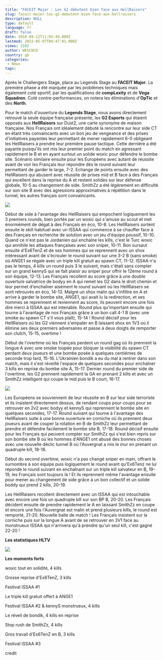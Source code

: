 ```yaml
---
title: "FACEIT Major : Les G2 débutent bien face aux HellRaisers"
slug: faceit-major-les-g2-debutent-bien-face-aux-hellraisers
description: NULL
type: default
language: fr
draft: false
date: 2018-09-12T11:03:49.000Z
lastmod: 2022-05-07T04:47:01.000Z
views: 3102
author: WESCOCO
country: gb
categories:
 - News
tags:
---
```

Après le Challengers Stage, place au Legends Stage au **FACEIT Major**. La première phase a été marquée par les problèmes techniques mais également coté sportif, par les qualifications de **compLexity** et de **Vega Squadron**. Coté contre-performances, on notera les éliminations d'**OpTic** et des **North**. 

Pour le match d'ouverture du **Legends Stage**, nous avons directement retrouvé la seule équipe française présente, les **G2 Esports** qui étaient opposés aux **HellRaisers** sur Dust2, une carte synonyme de maison française. Nos Français ont idéalement débuté la rencontre sur leur side CT en étant très convaincants avec un bon jeu de vengeance et des prises d'initiatives payantes leur permettant de mener rapidement 6-0 obligeant les HellRaisers à prendre leur première pause tactique. Cette dernière a été payante puisqu'ils ont mis leur premier point du match en agressant rapidement le B et en ayant surtout un solide woxic pour défendre le bombe site. Scénario similaire ensuite pour les Européens avec autant de réussite avant de voir les Français leur répondre dès le round suivant leur permettant de garder le large, 7-2\. Echange de points ensuite avec des HellRaisers qui abusent avec réussite de prises mid et B face à des Français qui excellent dans la reprise du A et restent solides sur leur défense globale, 10-5 au changement de side. SmithZz a été légèrement en difficulté sur son site B avec des agressions approximatives à répétition dans le tunnel, les autres français sont convaincants. 

![](https://flickshot-ue.s3.eu-west-2.amazonaws.com/flickshot/article/5b98d5d057b15/images/AzyBA1PS3fgjmkh52KFI2MrCykW53pncN4QcMRhS.jpeg)

Début de side à l'avantage des HellRaisers qui empochent logiquement les 3 premiers rounds, bien portés par un woxic qui s'amuse au scout et met énormément de dégat à des Français en éco, 10-8\. Les HellRaisers sortent ensuite le skill habituel avec un ISSAA qui commence à se chauffer face à des Français en recherche de solution avec un jeu d'équipe poussif, 10-10\. Quand ce n'est pas le Jordanien qui enchaîne les kills, c'est le Turc woxic qui annihile les attaques françaises avec son sniper, 10-11\. Bon sursaut ensuite d'Ex6TenZ et de ses hommes qui se reprennent avec un shox intéressant avant de s'écrouler le round suivant sur une 3-2 B (sans smoke) où ANGE1 se régale avec un triple kill gratuit au spawn CT, 11-12\. ISSAA n'a pas le temps, 4 kills un round puis 3 le suivant, mais c'était sans compter sur un grand kennyS qui se fait plaisir au sniper pour offrir le 12ème round à son équipe, 12-13\. Les Français recollent au score grâce à une double ouverture salvatrice de bodyy en A qui remet les G2 dans le droit chemin et leur permet d'enchaîner aisément le round suivant où les HellRaisers se sont retrouvés en éco, 14-13\. Malgré un shox malin qui s'infiltre en A et arrive à garder le bombe site, ANGE1, qui avait lu la redirection, et ses hommes se reprennent et reviennent au score, ils peuvent encore une fois dire merci à ISSAA qui est intenable. Round plus qu'important ensuite qui tourne à l'avantage de nos Français grâce à un bon call 4-1 B (avec une smoke au spawn CT s'il vous plaît), 15-14 ! Round décisif pour les HellRaisers où les G2 viennent s'empaler en B laissant shox en 1V3 où il élimine ses deux premiers adversaires et passe à deux doigts de remporter son clutch, 15-15, overtime !  
  
Début de l'overtime où les Français perdent un round gag où ils prennent la longue A avec une smoke loupée pour bloquer la visibilité du spawn CT perdant deux joueurs et une bombe posée à quelques centièmes de seconde trop tard, 15-16\. L'Ukrainien bondik a eu du mal à rentrer dans son match, mais il s'est réveillé l'espace de quelques secondes pour enchaîner 3 kills en reprise du bombe site A, 15-17\. Dernier round du premier side de l'overtime, les G2 prennent rapidement la GA en prenant 2 kills et avec un SmithZz intelligent qui coupe le mid puis le B court, 16-17.  
  
![](https://flickshot-ue.s3.eu-west-2.amazonaws.com/flickshot/article/5b98d5d057b15/images/mteNaAyyJeeTsFycRi6BRBS0gV7U9kOHLFNClqre.jpeg)

Les Européens se souviennent de leur réussite en B sur leur side terroriste et ils insistent directement dessus, de rendant coups pour coups pour se retrouver en 2v2 avec bodyy et kennyS qui reprennent le bombe site en quelques secondes, 17-17\. Round suivant qui tourne à l'avantage des HellRaisers suite à une bonne ouverture en corniche où ils prennent deux joueurs avant de couper la rotation en B de SmithZz leur permettant de prendre et défendre facilement le bombe site B, 17-18\. Round décisif ensuite pour les Français qui peuvent compter sur SmithZz qui s'est bien repris sur son bombe site B où les hommes d'ANGE1 ont abusé des bonnes choses avec une nouvelle déclic tunnel B où l'Auvergnat a mis le mur en prenant un quadruple kill, 18-18.

Début du second overtime, woxic n'a pas changé sniper en main, offrant le surnombre à son équipe puis logiquement le round avant qu'Ex6Tenz ne lui réponde le round suivant en enchaînant sur un triple kill salvateur en B, 19-19, les Français sont toujours là ! Et ils reprennent même l'avantage ensuite pour mener au changement de side grâce à un bon collectif et un solide boddy qui prend 2 kills, 20-19.

Les HellRaisers recollent directement avec un ISSAA qui est intouchable avec encore une fois un quadruple kill sur son BP B, 20-20\. Les Français décident ensuite de prendre rapidement le A en laissant SmithZz en coupe et encore une fois l'Auvergnat est malin et prend plusieurs kills, le round est remporté, 21-20\. Nouvelle balle de match ! Les Français insistent sur la corniche puis sur la longue A avant de se retrouver en 3V1 face au monstrueux ISSAA qui n'arrivera qu'à prendre qu'un seul kill, c'est gagné 22-20 !

**Les statistiques HLTV**

![](https://flickshot-ue.s3.eu-west-2.amazonaws.com/flickshot/article/5b98d5d057b15/images/6DfeUAN8ZmmdxT1OiFcOcD3c1wf248f2pen2ACh9.png)

**Les moments forts**

  
woxic tout en solidité, 4 kills
  
  
Grosse reprise d'Ex6TenZ, 3 kills
  
  
Festival ISSAA #1
  
  
Le triple kill gratuit offert à ANGE1
  
  
Festival ISSAA #2 & kennyS monstrueux, 4 kills
  
  
Le réveil de bondik, 4 kills en reprise
  
  
Stop rush de SmithZz, 4 kills
  
  
Gros travail d'Ex6TenZ en B, 3 kills  
  
  
Festival ISSAA #3

credit
